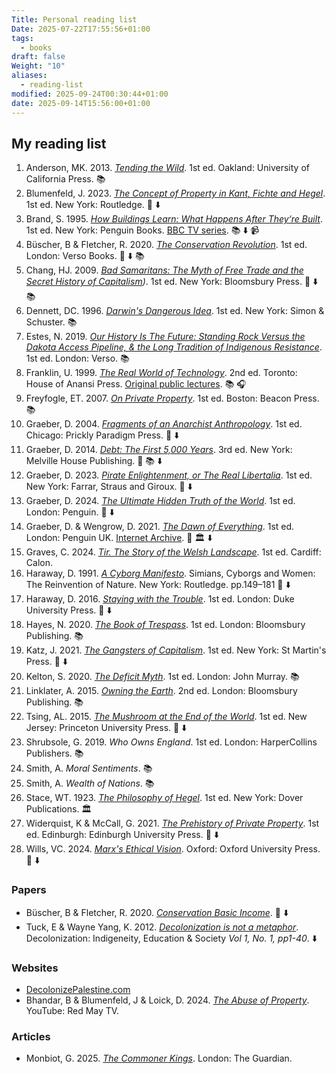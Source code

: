 ```yaml
---
Title: Personal reading list
Date: 2025-07-22T17:55:56+01:00
tags:
  - books
draft: false
Weight: "10"
aliases:
  - reading-list
modified: 2025-09-24T00:30:44+01:00
date: 2025-09-14T15:56:00+01:00
---
```

## My reading list
1. Anderson, MK. 2013. *[Tending the Wild](https://tendingthewild.com/tending-the-wild/)*. 1st ed. Oakland: University of California Press. 📚
2. Blumenfeld, J. 2023. *[The Concept of Property in Kant, Fichte and Hegel](https://f001.backblazeb2.com/file/jakerMSc/Blumenfeld_The-Concept-of-Property-in+Kant-Fichte-and-Hegel_2023.pdf)*. 1st ed. New York: Routledge. 📄 ⬇️
3. Brand, S. 1995. *[How Buildings Learn: What Happens After They‘re Built](https://f001.backblazeb2.com/file/jakerMSc/Brand_How-Buildings-Learn_1995.pdf)*. 1st ed. New York: Penguin Books. [BBC TV series](https://www.youtube.com/playlist?list=PLvbRLItdRoVJzBR1PtPEoPY9gz5zSpjVh). 📚 ⬇️ 📹
4. Büscher, B & Fletcher, R. 2020. *[The Conservation Revolution](https://f001.backblazeb2.com/file/jakerMSc/Buscher_The-Conservation-Revolution_2020.pdf)*. 1st ed. London: Verso Books. 📄 ⬇️ 📚 
5. Chang, HJ. 2009. *[Bad Samaritans: The Myth of Free Trade and the Secret History of Capitalism](https://f001.backblazeb2.com/file/jakerMSc/Chang_Bad-Samaritans_2007.pdf))*. 1st ed. New York: Bloomsbury Press. 📄 ⬇️ 📚 
6. Dennett, DC. 1996. *[Darwin's Dangerous Idea](https://en.wikipedia.org/wiki/Darwin%27s_Dangerous_Idea)*. 1st ed. New York: Simon & Schuster. 📚
7. Estes, N. 2019. *[Our History Is The Future: Standing Rock Versus the Dakota Access Pipeline, & the Long Tradition of Indigenous Resistance](https://www.versobooks.com/en-gb/products/600-our-history-is-the-future)*. 1st ed. London: Verso. 📚
8. Franklin, U. 1999. *[The Real World of Technology](https://www.worldofbooks.com/en-gb/products/real-world-of-technology-book-ursula-franklin-9780887846366)*. 2nd ed. Toronto: House of Anansi Press. [Original public lectures](https://archive.org/details/the-real-world-of-technology). 📚 🎧
9. Freyfogle, ET. 2007. *[On Private Property](https://archive.org/details/onprivatepropert0000frey)*. 1st ed. Boston: Beacon Press. 📚
10. Graeber, D. 2004. *[Fragments of an Anarchist Anthropology](https://f001.backblazeb2.com/file/jakerMSc/Graeber_Fragments-of-an-Anarchist-Anthropology_2004.pdf)*. 1st ed. Chicago: Prickly Paradigm Press. 📕 ⬇️
11. Graeber, D. 2014. *[Debt: The First 5,000 Years](https://f001.backblazeb2.com/file/jakerMSc/Graeber_Debt_2014.pdf)*. 3rd ed. New York: Melville House Publishing. 📕 📚 ⬇️
12. Graeber, D. 2023. *[Pirate Enlightenment, or The Real Libertalia](https://f001.backblazeb2.com/file/jakerMSc/Graeber_Pirate+enlightenment_2023.pdf)*. 1st ed. New York: Farrar, Straus and Giroux. 📕 ⬇️
13. Graeber, D. 2024. *[The Ultimate Hidden Truth of the World](https://f001.backblazeb2.com/file/jakerMSc/Graeber_The-Ultimate-Hidden-Truth-of-the-World_2024.pdf)*. 1st ed. London: Penguin. 📕 ⬇️
14. Graeber, D. & Wengrow, D. 2021. *[The Dawn of Everything](https://f001.backblazeb2.com/file/jakerMSc/Graeber_The-Dawn-of-Everything_2021.pdf)*. 1st ed. London: Penguin UK. [Internet Archive](https://archive.org/details/the-dawn-of-everything-a-new-history-of-humanity-david-graeber-david-wengrow-lon).  📕 🏛️ ⬇️
15. Graves, C. 2024. *[Tir. The Story of the Welsh Landscape](https://carwyngraves.com/tir-the-story-of-the-welsh-landscape/)*. 1st ed. Cardiff: Calon.
16. Haraway, D. 1991. *[A Cyborg Manifesto](https://f001.backblazeb2.com/file/jakerMSc/Haraway_A-Cyborg-Manifesto_1991.pdf)*. Simians, Cyborgs and Women: The Reinvention of Nature. New York: Routledge. pp.149–181 📄 ⬇️
17. Haraway, D. 2016. *[Staying with the Trouble](https://f001.backblazeb2.com/file/jakerMSc/Haraway_Staying-with-the-Trouble_2016.pdf)*. 1st ed. London: Duke University Press. 📕 ⬇️
18. Hayes, N. 2020. *[The Book of Trespass](https://www.bloomsbury.com/uk/book-of-trespass-9781526604729/)*. 1st ed. London: Bloomsbury Publishing. 📚
19. Katz, J. 2021. *[The Gangsters of Capitalism](https://f001.backblazeb2.com/file/jakerMSc/Katz_Gangsters-of-capitalism_2021.pdf)*. 1st ed. New York: St Martin's Press. 📕 ⬇️
20. Kelton, S. 2020. *[The Deficit Myth](https://stephaniekelton.com/book/)*. 1st ed. London: John Murray. 📚 
21. Linklater, A. 2015. *[Owning the Earth](https://www.bloomsbury.com/uk/owning-the-earth-9781408855430/)*. 2nd ed. London: Bloomsbury Publishing. 📚 
22. Tsing, AL. 2015. *[The Mushroom at the End of the World](https://f001.backblazeb2.com/file/jakerMSc/Tsing_The-Mushroom-at-the-End-of-the-World_2015.pdf)*. 1st ed. New Jersey: Princeton University Press. 📕 ⬇️
23. Shrubsole, G. 2019. *Who Owns England*. 1st ed. London: HarperCollins Publishers. 📚
24. Smith, A. *Moral Sentiments*. 📚
25. Smith, A. *Wealth of Nations*. 📚
26. Stace, WT. 1923. *[The Philosophy of Hegel](https://archive.org/details/in.ernet.dli.2015.125214/page/n5/mode/2up)*. 1st ed. New York: Dover Publications. 🏛️
27. Widerquist, K & McCall, G. 2021. [*The Prehistory of Private Property*](https://f001.backblazeb2.com/file/jakerMSc/Widerquist_The-Prehistory-of-Private-Property_2021.pdf). 1st ed. Edinburgh: Edinburgh University Press. 📕 ⬇️
28. Wills, VC. 2024. *[Marx's Ethical Vision](https://f001.backblazeb2.com/file/jakerMSc/Wills_Marx's-Ethical-Vision_2024.pdf)*. Oxford: Oxford University Press. 📕 ⬇️
### Papers
- Büscher, B & Fletcher, R. 2020. *[Conservation Basic Income](https://f001.backblazeb2.com/file/jakerMSc/Buscher_Conservation-Basic-Income_2020.pdf)*. 📄 ⬇️
- Tuck, E & Wayne Yang, K. 2012. *[Decolonization is not a metaphor](https://clas.osu.edu/sites/clas.osu.edu/files/Tuck%20and%20Yang%202012%20Decolonization%20is%20not%20a%20metaphor.pdf)*. Decolonization: Indigeneity, Education & Society *Vol 1, No. 1, pp1-­40*. ⬇️
### Websites
- [DecolonizePalestine.com](https://decolonizepalestine.com)
- Bhandar, B & Blumenfeld, J & Loick, D. 2024. [*The Abuse of Property*](https://www.youtube.com/watch?v=NydcNinyNqs). YouTube: Red May TV. 
### Articles
- Monbiot, G. 2025. [*The Commoner Kings*](https://www.monbiot.com/2025/05/12/the-commoner-kings/). London: The Guardian.
